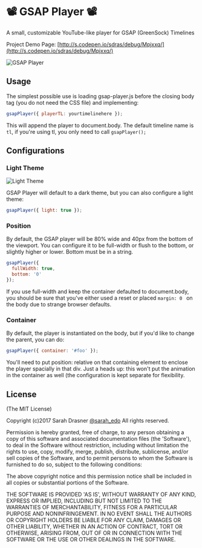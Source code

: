 # 📽 GSAP Player 📽

A small, customizable YouTube-like player for GSAP (GreenSock) Timelines 

Project Demo Page: [http://s.codepen.io/sdras/debug/Mpjxxq/](http://s.codepen.io/sdras/debug/Mpjxxq/)

![GSAP Player](https://s3-us-west-2.amazonaws.com/s.cdpn.io/28963/gsap-preview.png "Such a player")

## Usage

The simplest possible use is loading gsap-player.js before the closing body tag (you do not need the CSS file) and implementing:

```js
gsapPlayer({ playerTL: yourtimelinehere });
```

This will append the player to document.body. The default timeline name is `tl`, if you're using tl, you only need to call `gsapPlayer();`

## Configurations

### Light Theme

![Light Theme](https://s3-us-west-2.amazonaws.com/s.cdpn.io/28963/lighttheme.png "Light Theme")

GSAP Player will default to a dark theme, but you can also configure a light theme:

```js
gsapPlayer({ light: true });
```

### Position

By default, the GSAP player will be 80% wide and 40px from the bottom of the viewport. You can configure it to be full-width or flush to the bottom, or slightly higher or lower. Bottom must be in a string.

```js
gsapPlayer({
  fullWidth: true,
  bottom: '0'
});
```

If you use full-width and keep the container defaulted to document.body, you should be sure that you've either used a reset or placed `margin: 0 ` on the body due to strange browser defaults.

### Container

By default, the player is instantiated on the body, but if you'd like to change the parent, you can do:

```js
gsapPlayer({ container: '#foo' });
```

You'll need to put position: relative on that containing element to enclose the player spacially in that div. Just a heads up: this won't put the animation in the container as well (the configuration is kept separate for flexibility. 

## License

(The MIT License)

Copyright (c)2017 Sarah Drasner [@sarah_edo](https://twitter.com/sarah_edo) All rights reserved.

Permission is hereby granted, free of charge, to any person obtaining a copy of this software and associated documentation files (the 'Software'), to deal in the Software without restriction, including without limitation the rights to use, copy, modify, merge, publish, distribute, sublicense, and/or sell copies of the Software, and to permit persons to whom the Software is furnished to do so, subject to the following conditions:

The above copyright notice and this permission notice shall be included in all copies or substantial portions of the Software.

THE SOFTWARE IS PROVIDED 'AS IS', WITHOUT WARRANTY OF ANY KIND, EXPRESS OR IMPLIED, INCLUDING BUT NOT LIMITED TO THE WARRANTIES OF MERCHANTABILITY, FITNESS FOR A PARTICULAR PURPOSE AND NONINFRINGEMENT. IN NO EVENT SHALL THE AUTHORS OR COPYRIGHT HOLDERS BE LIABLE FOR ANY CLAIM, DAMAGES OR OTHER LIABILITY, WHETHER IN AN ACTION OF CONTRACT, TORT OR OTHERWISE, ARISING FROM, OUT OF OR IN CONNECTION WITH THE SOFTWARE OR THE USE OR OTHER DEALINGS IN THE SOFTWARE.


